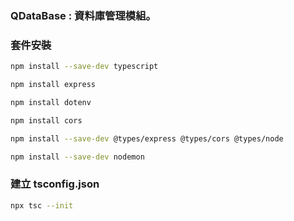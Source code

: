 ### QDataBase : 資料庫管理模組。

### 套件安裝

```sh
npm install --save-dev typescript

npm install express

npm install dotenv

npm install cors

npm install --save-dev @types/express @types/cors @types/node

npm install --save-dev nodemon

```

### 建立 tsconfig.json

```sh
npx tsc --init
```
